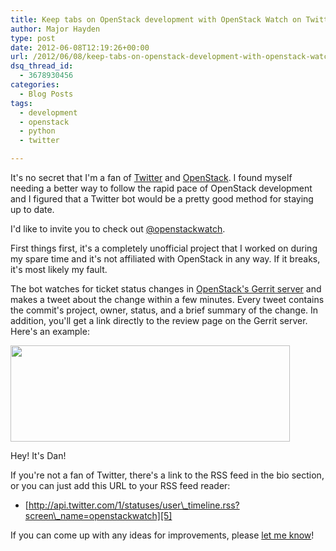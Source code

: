 ```yaml
---
title: Keep tabs on OpenStack development with OpenStack Watch on Twitter
author: Major Hayden
type: post
date: 2012-06-08T12:19:26+00:00
url: /2012/06/08/keep-tabs-on-openstack-development-with-openstack-watch-on-twitter/
dsq_thread_id:
  - 3678930456
categories:
  - Blog Posts
tags:
  - development
  - openstack
  - python
  - twitter

---
```

It's no secret that I'm a fan of [Twitter][1] and [OpenStack][2]. I found myself needing a better way to follow the rapid pace of OpenStack development and I figured that a Twitter bot would be a pretty good method for staying up to date.

I'd like to invite you to check out [@openstackwatch][3].

First things first, it's a completely unofficial project that I worked on during my spare time and it's not affiliated with OpenStack in any way. If it breaks, it's most likely my fault.

The bot watches for ticket status changes in [OpenStack's Gerrit server][4] and makes a tweet about the change within a few minutes. Every tweet contains the commit's project, owner, status, and a brief summary of the change. In addition, you'll get a link directly to the review page on the Gerrit server. Here's an example:

<div id="attachment_3452" style="width: 457px" class="wp-caption aligncenter">
  <a href="http://rackerhacker.com/wp-content/uploads/2012/06/openstackwatchtweet.jpg"><img src="http://rackerhacker.com/wp-content/uploads/2012/06/openstackwatchtweet.jpg" alt="" title="openstackwatchtweet" width="447" height="154" class="size-full wp-image-3452" srcset="/wp-content/uploads/2012/06/openstackwatchtweet.jpg 447w, /wp-content/uploads/2012/06/openstackwatchtweet-300x103.jpg 300w" sizes="(max-width: 447px) 100vw, 447px" /></a>

  <p class="wp-caption-text">
    Hey! It's Dan!
  </p>
</div>

If you're not a fan of Twitter, there's a link to the RSS feed in the bio section, or you can just add this URL to your RSS feed reader:

  * [http://api.twitter.com/1/statuses/user\_timeline.rss?screen\_name=openstackwatch][5]

If you can come up with any ideas for improvements, please [let me know][6]!

 [1]: http://twitter.com/
 [2]: http://openstack.org/
 [3]: http://twitter.com/openstackwatch
 [4]: http://review.openstack.org/
 [5]: http://api.twitter.com/1/statuses/user_timeline.rss?screen_name=openstackwatch
 [6]: http://twitter.com/rackerhacker
